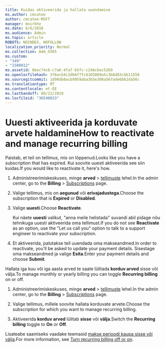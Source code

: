 ```yaml
---
title: Kuidas aktiveerida ja hallata uuendamine
ms.author: cmcatee
author: cmcatee-MSFT
manager: mnirkhe
ms.date: 6/6/2018
ms.audience: Admin
ms.topic: article
ROBOTS: NOINDEX, NOFOLLOW
localization_priority: Normal
ms.collection: Adm_O365
ms.custom:
- "349"
- "1500012"
ms.assetid: 6bec74c6-c7a6-4fa7-b5fc-c246c6ec5269
ms.openlocfilehash: 3f6ecb4c2db6f7fc8165089a5c3b8483c6b11558
ms.sourcegitcommit: 1d98db8acb9959aba3b5e308a567ade6b62da56c
ms.translationtype: MT
ms.contentlocale: et-EE
ms.lasthandoff: 08/22/2019
ms.locfileid: "36540033"
---
```

# <a name="how-to-reactivate-and-manage-recurring-billing"></a><span data-ttu-id="ce6e3-102">Uuesti aktiveerida ja korduvate arvete haldamine</span><span class="sxs-lookup"><span data-stu-id="ce6e3-102">How to reactivate and manage recurring billing</span></span>

<span data-ttu-id="ce6e3-103">Paistab, et teil on tellimus, mis on lõppenud.</span><span class="sxs-lookup"><span data-stu-id="ce6e3-103">Looks like you have a subscription that has expired.</span></span> <span data-ttu-id="ce6e3-104">Kui soovite uuesti aktiveerida see siin kuidas.</span><span class="sxs-lookup"><span data-stu-id="ce6e3-104">If you would like to reactivate it, here's how.</span></span>
  
1. <span data-ttu-id="ce6e3-105">Administreerimiskeskuses, minge **arved** \> [tellimuste](https://go.microsoft.com/fwlink/p/?linkid=842054) lehel.</span><span class="sxs-lookup"><span data-stu-id="ce6e3-105">In the admin center, go to the **Billing** \> [Subscriptions](https://go.microsoft.com/fwlink/p/?linkid=842054) page.</span></span>

2. <span data-ttu-id="ce6e3-106">Valige tellimus, mis on **aegunud** või **erivajadustega**.</span><span class="sxs-lookup"><span data-stu-id="ce6e3-106">Choose the subscription that is **Expired** or **Disabled**.</span></span>

3. <span data-ttu-id="ce6e3-107">Valige **uuesti**.</span><span class="sxs-lookup"><span data-stu-id="ce6e3-107">Choose **Reactivate**.</span></span>

    <span data-ttu-id="ce6e3-108">Kui näete **uuesti** valikut, "anna meile helistada" suvandi abil pidage nõu tehnikuga uuesti aktiveerida oma tellimust.</span><span class="sxs-lookup"><span data-stu-id="ce6e3-108">If you do not see **Reactivate** as an option, use the "Let us call you" option to talk to a support engineer to reactivate your subscription.</span></span>

4. <span data-ttu-id="ce6e3-109">Et aktiveerida, palutakse teil uuendada oma makseandmed.</span><span class="sxs-lookup"><span data-stu-id="ce6e3-109">In order to reactivate, you'll be asked to update your payment details.</span></span> <span data-ttu-id="ce6e3-110">Sisestage oma makseandmed ja valige **Esita**.</span><span class="sxs-lookup"><span data-stu-id="ce6e3-110">Enter your payment details and choose **Submit**.</span></span>

<span data-ttu-id="ce6e3-111">Hallata iga kuu või iga aasta arved te saate lülitada **korduv arved** sisse või välja.</span><span class="sxs-lookup"><span data-stu-id="ce6e3-111">To manage monthly or yearly billing you can toggle **Recurring billing** on or off.</span></span>
  
1. <span data-ttu-id="ce6e3-112">Administreerimiskeskuses, minge **arved** \> [tellimuste](https://go.microsoft.com/fwlink/p/?linkid=842054) lehel.</span><span class="sxs-lookup"><span data-stu-id="ce6e3-112">In the admin center, go to the **Billing** \> [Subscriptions](https://go.microsoft.com/fwlink/p/?linkid=842054) page.</span></span>

2. <span data-ttu-id="ce6e3-113">Valige tellimus, millele soovite hallata korduvate arvete.</span><span class="sxs-lookup"><span data-stu-id="ce6e3-113">Choose the subscription for which you want to manage recurring billing.</span></span>

3. <span data-ttu-id="ce6e3-114">Aktiveerida **korduv arved** lülitab **sisse** või **välja**.</span><span class="sxs-lookup"><span data-stu-id="ce6e3-114">Switch the **Recurring billing** toggle to **On** or **Off**.</span></span>

<span data-ttu-id="ce6e3-115">Lisateabe saamiseks vaadake teemasid [makse perioodi kaupa sisse või välja](https://docs.microsoft.com/office365/admin/subscriptions-and-billing/renew-your-subscription#turn-recurring-billing-off-or-on).</span><span class="sxs-lookup"><span data-stu-id="ce6e3-115">For more information, see [Turn recurring billing off or on](https://docs.microsoft.com/office365/admin/subscriptions-and-billing/renew-your-subscription#turn-recurring-billing-off-or-on).</span></span>